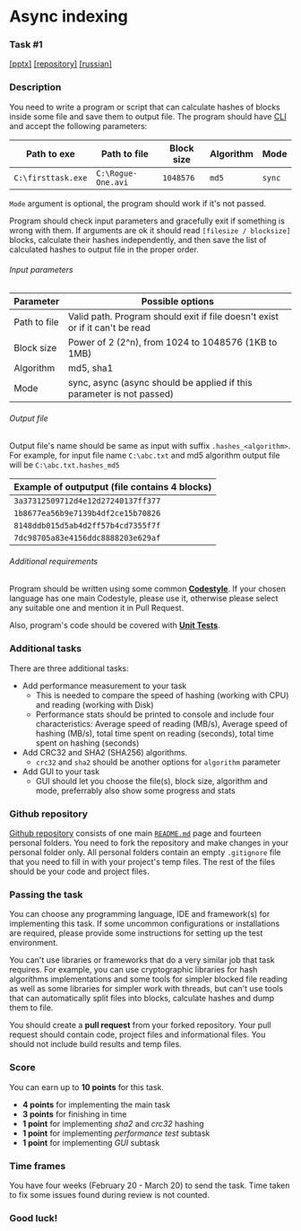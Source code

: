 # Async indexing
### Task #1
[[pptx]](https://www.dropbox.com/s/87wf7nosd832sk3/Task%201.pptx?dl=0) [[repository]](https://github.com/Andrew414/indexingtask) [[russian]](https://github.com/Andrew414/indexingtask/blob/master/README.rus.md)

### Description
You need to write a program or script that can calculate hashes of blocks inside some file and save them to output file. The program should have [CLI](https://en.wikipedia.org/wiki/Command-line_interface) and accept the following parameters:

Path to exe|Path to file|Block size|Algorithm|Mode
-----------|------------|----------|---------|----
`C:\firsttask.exe`|`C:\Rogue-One.avi`|`1048576`|`md5`|`sync`

`Mode` argument is optional, the program should work if it's not passed.

Program should check input parameters and gracefully exit if something is wrong with them. If arguments are ok it should read `[filesize / blocksize]` blocks, calculate their hashes independently, and then save the list of calculated hashes to output file in the proper order.

###### Input parameters
Parameter|Possible options
---------|----------------
Path to file|Valid path. Program should exit if file doesn't exist or if it can't be read
Block size|Power of 2 (2^n), from 1024 to 1048576 (1KB to 1MB)
Algorithm|md5, sha1
Mode|sync, async (async should be applied if this parameter is not passed)


###### Output file
Output file's name should be same as input with suffix `.hashes_<algorithm>`. For example, for input file name `C:\abc.txt` and md5 algorithm output file will be `C:\abc.txt.hashes_md5`

Example of outputput (file contains 4 blocks)|
---------------------------------------------|
`3a37312509712d4e12d27240137ff377`|
`1b8677ea56b9e7139b4df2ce15b70826`|
`8148ddb015d5ab4d2ff57b4cd7355f7f`|
`7dc98705a83e4156ddc8888203e629af`|

###### Additional requirements
Program should be written using some common [**Codestyle**](https://en.wikipedia.org/wiki/Programming_style). If your chosen language has one main Codestyle, please use it, otherwise please select any suitable one and mention it in Pull Request.

Also, program's code should be covered with [**Unit Tests**](https://en.wikipedia.org/wiki/Unit_testing).

### Additional tasks
There are three additional tasks:
* Add performance measurement to your task
  * This is needed to compare the speed of hashing (working with CPU) and reading (working with Disk)
  * Performance stats should be printed to console and include four characteristics: Average speed of reading (MB/s), Average speed of hashing (MB/s), total time spent on reading (seconds), total time spent on hashing (seconds)
* Add CRC32 and SHA2 (SHA256) algorithms.
  * `crc32` and `sha2` should be another options for `algorithm` parameter
* Add GUI to your task
  * GUI should let you choose the file(s), block size, algorithm and mode, preferrably also show some progress and stats

### Github repository
[Github repository](https://github.com/Andrew414/indexingtask) consists of one main [`README.md`](https://github.com/Andrew414/indexingtask/blob/master/README.md) page and fourteen personal folders. You need to fork the repository and make changes in your personal folder only. All personal folders contain an empty `.gitignore` file that you need to fill in with your project's temp files. The rest of the files should be your code and project files.

### Passing the task
You can choose any programming language, IDE and framework(s) for implementing this task. If some uncommon configurations or installations are required, please provide some instructions for setting up the test environment. 

You can't use libraries or frameworks that do a very similar job that task requires. For example, you can use cryptographic libraries for hash algorithms implementations and some tools for simpler blocked file reading as well as some libraries for simpler work with threads, but can't use tools that can automatically split files into blocks, calculate hashes and dump them to file.

You should create a **pull request** from your forked repository. Your pull request should contain code, project files and informational files. You should not include build results and temp files.

### Score
You can earn up to **10 points** for this task.
- **4 points** for implementing the main task
- **3 points** for finishing in time
- **1 point** for implementing *sha2* and *crc32* hashing
- **1 point** for implementing *performance test* subtask
- **1 point** for implementing *GUI* subtask

### Time frames
You have four weeks (February 20 - March 20) to send the task. Time taken to fix some issues found during review is not counted.

### Good luck!
